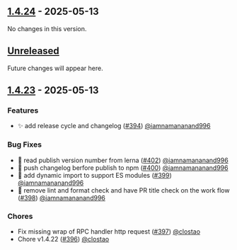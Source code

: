 ## [1.4.24] - 2025-05-13

No changes in this version.


## [Unreleased]

Future changes will appear here.

## [1.4.23] - 2025-05-13

### Features

- ✨ add release cycle and changelog ([#394](https://github.com/autonomys/auto-sdk/pull/394)) [@iamnamananand996](https://github.com/iamnamananand996)

### Bug Fixes

- 🐛 read publish version number from lerna ([#402](https://github.com/autonomys/auto-sdk/pull/402)) [@iamnamananand996](https://github.com/iamnamananand996)
- 🐛 push changelog berfore publish to npm ([#400](https://github.com/autonomys/auto-sdk/pull/400)) [@iamnamananand996](https://github.com/iamnamananand996)
- 🐛 add dynamic import to support ES modules ([#399](https://github.com/autonomys/auto-sdk/pull/399)) [@iamnamananand996](https://github.com/iamnamananand996)
- 🐛 remove lint and format check and have PR title check on the work flow ([#398](https://github.com/autonomys/auto-sdk/pull/398)) [@iamnamananand996](https://github.com/iamnamananand996)

### Chores

- Fix missing wrap of RPC handler http request ([#397](https://github.com/autonomys/auto-sdk/pull/397)) [@clostao](https://github.com/clostao)
- Chore v1.4.22 ([#396](https://github.com/autonomys/auto-sdk/pull/396)) [@clostao](https://github.com/clostao)



[Unreleased]: https://github.com/autonomys/auto-sdk/compare/v1.4.24...HEAD
[1.4.24]: https://github.com/autonomys/auto-sdk/compare/v1.4.23...v1.4.24
[1.4.23]: https://github.com/autonomys/auto-sdk/releases/tag/v1.4.23
